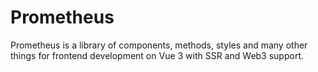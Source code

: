 # Prometheus 
Prometheus is a library of components, methods, styles and many other things for frontend development on Vue 3 with SSR and Web3 support.

